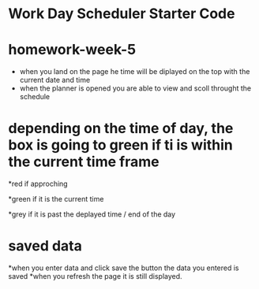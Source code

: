 # Work Day Scheduler Starter Code
# homework-week-5


* when you land on the page he time will be diplayed on the top with the current date and time
* when the planner is opened you are able to view and scoll throught the schedule 


# depending on the time of day, the box is going to green if ti is within the current time frame 

*red if approching 

*green if it is the current time 

*grey if it is past the deplayed time / end of the day 

# saved data

*when you enter data and click save the button the data you entered is saved
*when you refresh the page it is still displayed.


